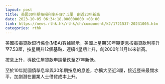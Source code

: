 ```yaml
---
layout: post
title: 美國30年期按揭利率升穿7.5厘　創近23年新高
date: 2023-10-05 06:34:18.000000000 +08:00
link: https://news.rthk.hk/rthk/ch/component/k2/1721537-20231005.htm
categories: rthk
---
```


美國按揭貸款銀行協會(MBA)數據顯示，美國上星期30年期定息按揭貸款利率升至7.53厘，按星期升12個基點，連續4星期上升，創2000年11月以來新高。

按息上升，導致住屋貸款申請量跌至27年新低。

至於10年期國債孳息率與30年期按息的息差，亦擴大至近3厘，接近歷來最闊水平，加劇潛在置業人士借貸成本上升。
